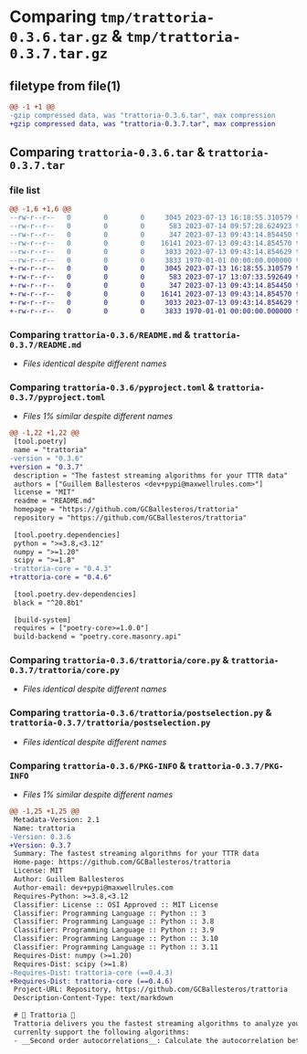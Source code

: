 # Comparing `tmp/trattoria-0.3.6.tar.gz` & `tmp/trattoria-0.3.7.tar.gz`

## filetype from file(1)

```diff
@@ -1 +1 @@
-gzip compressed data, was "trattoria-0.3.6.tar", max compression
+gzip compressed data, was "trattoria-0.3.7.tar", max compression
```

## Comparing `trattoria-0.3.6.tar` & `trattoria-0.3.7.tar`

### file list

```diff
@@ -1,6 +1,6 @@
--rw-r--r--   0        0        0     3045 2023-07-13 16:18:55.310579 trattoria-0.3.6/README.md
--rw-r--r--   0        0        0      583 2023-07-14 09:57:28.624923 trattoria-0.3.6/pyproject.toml
--rw-r--r--   0        0        0      347 2023-07-13 09:43:14.854450 trattoria-0.3.6/trattoria/__init__.py
--rw-r--r--   0        0        0    16141 2023-07-13 09:43:14.854570 trattoria-0.3.6/trattoria/core.py
--rw-r--r--   0        0        0     3033 2023-07-13 09:43:14.854629 trattoria-0.3.6/trattoria/postselection.py
--rw-r--r--   0        0        0     3833 1970-01-01 00:00:00.000000 trattoria-0.3.6/PKG-INFO
+-rw-r--r--   0        0        0     3045 2023-07-13 16:18:55.310579 trattoria-0.3.7/README.md
+-rw-r--r--   0        0        0      583 2023-07-17 13:07:33.592649 trattoria-0.3.7/pyproject.toml
+-rw-r--r--   0        0        0      347 2023-07-13 09:43:14.854450 trattoria-0.3.7/trattoria/__init__.py
+-rw-r--r--   0        0        0    16141 2023-07-13 09:43:14.854570 trattoria-0.3.7/trattoria/core.py
+-rw-r--r--   0        0        0     3033 2023-07-13 09:43:14.854629 trattoria-0.3.7/trattoria/postselection.py
+-rw-r--r--   0        0        0     3833 1970-01-01 00:00:00.000000 trattoria-0.3.7/PKG-INFO
```

### Comparing `trattoria-0.3.6/README.md` & `trattoria-0.3.7/README.md`

 * *Files identical despite different names*

### Comparing `trattoria-0.3.6/pyproject.toml` & `trattoria-0.3.7/pyproject.toml`

 * *Files 1% similar despite different names*

```diff
@@ -1,22 +1,22 @@
 [tool.poetry]
 name = "trattoria"
-version = "0.3.6"
+version = "0.3.7"
 description = "The fastest streaming algorithms for your TTTR data"
 authors = ["Guillem Ballesteros <dev+pypi@maxwellrules.com>"]
 license = "MIT"
 readme = "README.md"
 homepage = "https://github.com/GCBallesteros/trattoria"
 repository = "https://github.com/GCBallesteros/trattoria"
 
 [tool.poetry.dependencies]
 python = ">=3.8,<3.12"
 numpy = ">=1.20"
 scipy = ">=1.8"
-trattoria-core = "0.4.3"
+trattoria-core = "0.4.6"
 
 [tool.poetry.dev-dependencies]
 black = "^20.8b1"
 
 [build-system]
 requires = ["poetry-core>=1.0.0"]
 build-backend = "poetry.core.masonry.api"
```

### Comparing `trattoria-0.3.6/trattoria/core.py` & `trattoria-0.3.7/trattoria/core.py`

 * *Files identical despite different names*

### Comparing `trattoria-0.3.6/trattoria/postselection.py` & `trattoria-0.3.7/trattoria/postselection.py`

 * *Files identical despite different names*

### Comparing `trattoria-0.3.6/PKG-INFO` & `trattoria-0.3.7/PKG-INFO`

 * *Files 1% similar despite different names*

```diff
@@ -1,25 +1,25 @@
 Metadata-Version: 2.1
 Name: trattoria
-Version: 0.3.6
+Version: 0.3.7
 Summary: The fastest streaming algorithms for your TTTR data
 Home-page: https://github.com/GCBallesteros/trattoria
 License: MIT
 Author: Guillem Ballesteros
 Author-email: dev+pypi@maxwellrules.com
 Requires-Python: >=3.8,<3.12
 Classifier: License :: OSI Approved :: MIT License
 Classifier: Programming Language :: Python :: 3
 Classifier: Programming Language :: Python :: 3.8
 Classifier: Programming Language :: Python :: 3.9
 Classifier: Programming Language :: Python :: 3.10
 Classifier: Programming Language :: Python :: 3.11
 Requires-Dist: numpy (>=1.20)
 Requires-Dist: scipy (>=1.8)
-Requires-Dist: trattoria-core (==0.4.3)
+Requires-Dist: trattoria-core (==0.4.6)
 Project-URL: Repository, https://github.com/GCBallesteros/trattoria
 Description-Content-Type: text/markdown
 
 # 🍕 Trattoria 🍕
 Trattoria delivers you the fastest streaming algorithms to analyze your TTTR data. We
 currenlty support the following algorithms:
 - __Second order autocorrelations__: Calculate the autocorrelation between two channels of
```

